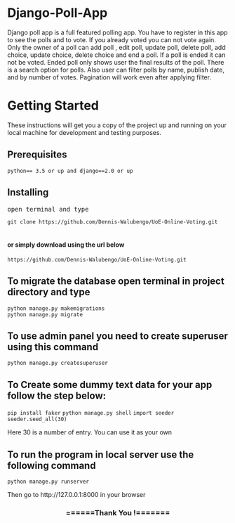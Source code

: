 # Django-Poll-App

Django poll app is a full featured polling app. You have to register in this app to see the polls and to vote. If you already voted you can not vote again. Only the owner of a poll can add poll , edit poll, update poll, delete poll, add choice, update choice, delete choice and end a poll. If a poll is ended it can not be voted. Ended poll only shows user the final results of the poll. There is a search option for polls. Also user can filter polls by name, publish date, and by number of votes. Pagination will work even after applying filter.

<h1>Getting Started</h1>
<p>These instructions will get you a copy of the project up and running on your local machine for development and testing purposes.</p>

<h2>Prerequisites</h2>
<code>python== 3.5 or up and django==2.0 or up</code>

<h2>Installing</h2>
<pre>open terminal and type</pre>
<code>git clone https://github.com/Dennis-Walubengo/UoE-Online-Voting.git</code><br><br>

<h4>or simply download using the url below</h4>
<code>https://github.com/Dennis-Walubengo/UoE-Online-Voting.git</code><br>

<h2>To migrate the database open terminal in project directory and type</h2>
<code>python manage.py makemigrations</code><br>
<code>python manage.py migrate</code>

<h2>To use admin panel you need to create superuser using this command </h2>
<code>python manage.py createsuperuser</code>

<h2>To Create some dummy text data for your app follow the step below:</h2>
<code>pip install faker</code>
<code>python manage.py shell</code>
<code>import seeder</code>
<code>seeder.seed_all(30)</code>
<p>Here 30 is a number of entry. You can use it as your own</p>

<h2> To run the program in local server use the following command </h2>
<code>python manage.py runserver</code>

<p>Then go to http://127.0.0.1:8000 in your browser</p>

<div align="center">
    <h3>======Thank You !=======</h3>
</div>
